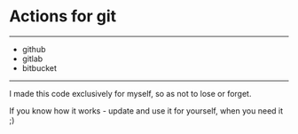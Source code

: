 # Actions for git

---
* github
* gitlab
* bitbucket

---
I made this code exclusively for myself, so as not to lose or forget. 

If you know how it works - update and use it for yourself, when you need it ;)